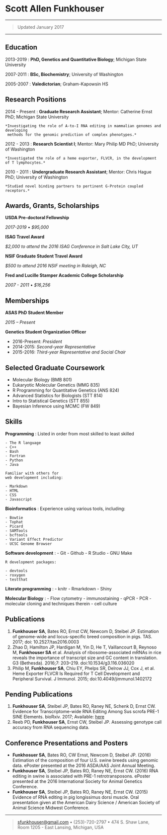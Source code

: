 Scott Allen Funkhouser
============

----

>  Updated January 2017

----

Education
---------

2013-2019
:   **PhD, Genetics and Quantitative Biology**; Michigan State University

2007-2011
:   **BSc, Biochemistry**; University of Washington

2005-2007
:   **Valedictorian**; Graham-Kapowsin HS

Research Positions
----------

2014 - Present
:   **Graduate Research Assistant**; Mentor: Catherine Ernst PhD; Michigan State University

    *Investigating the role of A-to-I RNA editing in mammalian genomes and developing
     methods for the genomic prediction of complex phenotypes.*

2012 - 2013
:   **Research Scientist I**; Mentor: Mary Philip MD PhD; University of Washington

    *Investigated the role of a heme exporter, FLVCR, in the development of T lymphocytes.*

2010 - 2011
:   **Undergraduate Research Assistant**; Mentor: Chris Hague PhD; University of Washington

    *Studied novel binding partners to pertinent G-Protein coupled receptors.*

Awards, Grants, Scholarships
--------------------

**USDA Pre-doctoral Fellowship**

*2017-2019* • *$95,000*

**ISAG Travel Award**

*$2,000 to attend the 2016 ISAG Conference in Salt Lake City, UT*

**NSIF Graduate Student Travel Award**

*$500 to attend 2016 NSIF meeting in Raleigh, NC*

**Fred and Lucille Stamper Academic College Scholarship**

*2007 - 2011* • *$16,256*

Memberships
-----------

**ASAS PhD Student Member**

*2015 – Present*

**Genetics Student Organization Officer**

- 2016-Present: *President*
- 2014-2015: *Second-year Representative*
- 2015-2016: *Third-year Representative and Social Chair*

Selected Graduate Coursework
----------------------------

- Molecular Biology (BMB 801)
- Eukaryotic Molecular Genetics (MMG 835)
- R Programming for Quantitative Genetics (ANS 824)
- Advanced Statistics for Biologists (STT 814)
- Intro to Statistical Genetics (STT 855)
- Bayesian Inference using MCMC (FW 849)

Skills
-------------------

**Programming**
:   Listed in order from most skilled to least skilled   

    - The R language
    - C++
    - Bash
    - Fortran
    - Python
    - Java

    Familiar with others for
    web development including:

    - Markdown
    - HTML
    - CSS
    - Javascript

**Bioinformatics**
:   Experience using various tools, including:

    - Bowtie
    - Tophat
    - Picard
    - SAMTools
    - bcftools
    - Variant Effect Predictor
    - UCSC Genome Browser

**Software development**
:   - Git
    - Github
    - R Studio
    - GNU Make

    R development packages:

    - devtools
    - roxygen
    - testthat

**Literate programming**
:   - knitr
    - Rmarkdown
    - Shiny

**Molecular Biology**
:   - Flow cytometry
    - immunostaining
    - qPCR
    - PCR
    - molecular cloning and techniques therein
    - cell culture

Publications
------------
1. **Funkhouser SA**, Bates RO, Ernst CW, Newcom D, Steibel JP. Estimation of
genome-wide and locus-specific breed composition in pigs. TAS. 2017;
doi: 10.2527/tas2016.0003
2. Zhao D, Hamilton JP, Hardigan M, Yin D, He T, Vaillancourt B, Reynoso M,
**Funkhouser SA** et al. Analysis of ribosome-associated mRNAs in rice reveals the
importance of transcript size and GC content in translation. G3 (Bethesda).
2016;7: 203–219. doi:10.1534/g3.116.036020
3. Philip M, **Funkhouser SA**, Chiu EY, Phelps SR, Delrow JJ, Cox J, et al.
Heme Exporter FLVCR Is Required for T Cell Development and Peripheral Survival.
J Immunol. 2015; doi:10.4049/jimmunol.1402172

Pending Publications
--------------------

1. **Funkhouser SA**, Steibel JP, Bates RO, Raney NE, Schenk D, Ernst CW. Evidence
for Transcriptome-wide RNA Editing Among Sus scrofa PRE-1 SINE Elements. bioRxiv.
2017; Available: [here](http://biorxiv.org/content/early/2017/01/05/096321.abstract)
2. Reeb PD, **Funkhouser SA**, Ernst CW, Steibel JP.
Assessing genotype call accuracy from RNA sequencing data.

Conference Presentations and Posters
-------------------------

- **Funkhosuer SA**, Bates RO, CW Ernst, Newcom D, Steibel JP. (2016) Estimation
of the composition of four U.S. swine breeds using genomic data. ePoster presented
at the 2016 ASDA/AAS Joint Annual Meeting.
- **Funkhouser SA**, Steibel JP, Bates RO, Raney NE, Ernst CW. (2016) RNA editing
in swine is associated with PRE-1 retrotransposons. ePoster presented at the
2016 International Society for Animal Genetics Conference.
- **Funkhouser SA**, Steibel JP, Bates RO, Raney NE, Ernst CW. (2015)
Evidence of RNA editing in pig longissimus dorsi muscle.
Oral presentation given at the American Dairy Science /
American Society of Animal Science Midwest Conference.
<!-- * Funkhouser SA, Steibel JP, Newcom D, Ernst CW.
Evaluation of four US pig breeds using the Affymetrix Axiom PigHD array. PAG
Swine Workshop January 2017.
* C.W. Ernst, S. A. Funkhouser, J.P. Steibel, R.O. Bates, N.E. Raney. (2015)
Evidence of RNA editing in pig longissimus dorsi muscle.
Oral presentation given at the Plant and Animal Genome XXIII Conference.
* M. Philip, S.A. Funkhouser, J.J. Delrow, E.Y. Chiu, and J.L. Abkowitz. (2012)
FLVCR, a Heme Exporter, Is Required for Peripheral T Cell Survival.
Poster presented at the 54th Annual American Society of Hematology Meeting and
Exposition.
* M. Philip, S.A. Funkhouser, J.J. Delrow, and J.L. Abkowitz. (2012) FLVCR, a Heme
Export Protein, is Required for T Cell Development and Survival. Poster
presented at the Keystone Symposium on Molecular and Cellular Biology -->

----

> <sfunkhouser@gmail.com> • (253)-720-2797 •
> 474 S. Shaw Lane, Room 1205 - East Lansing, Michigan, USA
